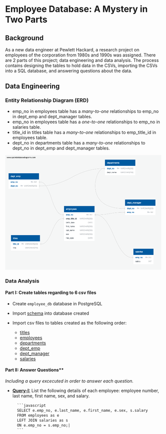 # Employee Database: A Mystery in Two Parts

## Background

As a new data engineer at Pewlett Hackard, a research project on employees of the corporation from 1980s and 1990s was assigned. There are 2 parts of this project; data engineering and data analysis. The process contains designing the tables to hold data in the CSVs, importing the CSVs into a SQL database, and answering questions about the data. 

## Data Engineering

### Entity Relationship Diagram (ERD)

- emp_no in employees table has a *many-to-one* relationships to emp_no in dept_emp and dept_manager tables.
- emp_no in employees table has a *one-to-one* relationships to emp_no in salaries table.
- title_id in titles table has a *many-to-one* relationships to emp_title_id in employees table.
- dept_no in departments table has a *many-to-one* relationships to dept_no in dept_emp and dept_manager tables.

![Employee_ERD](Images/employee_DBD.png)

### Data Analysis

#### Part I: Create tables regarding to 6 csv files

- Create `employee_db` database in PostgreSQL 
- Import [schema](EmployeeSQL/employee_schema.sql) into database created
- Import csv files to tables created as the following order:

  * [titles](Resources/titles.csv)
  * [employees](Resources/employees.csv)
  * [departments](Resources/departments.csv)
  * [dept_emp](Resources/dept_emp.csv)
  * [dept_manager](Resources/dept_manager.csv)
  * [salaries](Resources/salaries.csv)

#### Part II: Answer Questions** 
*Including a query excecuted in order to answer each question.* 

- [**Query-I:**](EmployeeSQL/Q1.sql) List the following details of each employee: employee number, last name, first name, sex, and salary.

        ```javascript
        SELECT e.emp_no, e.last_name, e.first_name, e.sex, s.salary
        FROM employees as e
        LEFT JOIN salaries as s
        ON e.emp_no = s.emp_no;|
        ```

